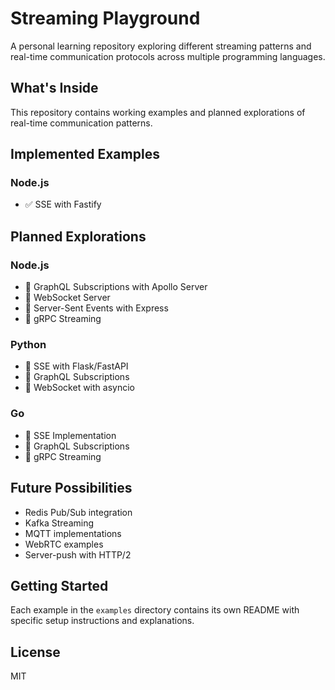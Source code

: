# Streaming Playground

A personal learning repository exploring different streaming patterns and real-time communication protocols across multiple programming languages.

## What's Inside

This repository contains working examples and planned explorations of real-time communication patterns.

## Implemented Examples

### Node.js
- ✅ SSE with Fastify

## Planned Explorations

### Node.js
- 🔲 GraphQL Subscriptions with Apollo Server
- 🔲 WebSocket Server
- 🔲 Server-Sent Events with Express
- 🔲 gRPC Streaming

### Python
- 🔲 SSE with Flask/FastAPI
- 🔲 GraphQL Subscriptions
- 🔲 WebSocket with asyncio

### Go
- 🔲 SSE Implementation
- 🔲 GraphQL Subscriptions
- 🔲 gRPC Streaming

## Future Possibilities
- Redis Pub/Sub integration
- Kafka Streaming
- MQTT implementations
- WebRTC examples
- Server-push with HTTP/2

## Getting Started

Each example in the `examples` directory contains its own README with specific setup instructions and explanations.

## License

MIT